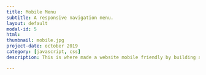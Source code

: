 ```yaml
---
title: Mobile Menu
subtitle: A responsive navigation menu.
layout: default
modal-id: 5
html: 
thumbnail: mobile.jpg
project-date: october 2019
category: [javascript, css]
description: This is where made a website mobile friendly by building a hamburger menu.

---
```

